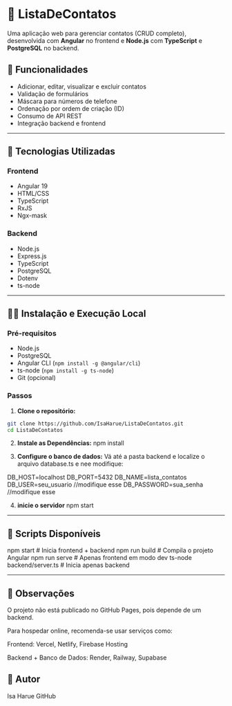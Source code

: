 # 📒 ListaDeContatos

Uma aplicação web para gerenciar contatos (CRUD completo), desenvolvida com **Angular** no frontend e **Node.js** com **TypeScript** e **PostgreSQL** no backend.

## 🔧 Funcionalidades

- Adicionar, editar, visualizar e excluir contatos
- Validação de formulários
- Máscara para números de telefone
- Ordenação por ordem de criação (ID)
- Consumo de API REST
- Integração backend e frontend

---

## 🚀 Tecnologias Utilizadas

### Frontend

- Angular 19
- HTML/CSS
- TypeScript
- RxJS
- Ngx-mask

### Backend

- Node.js
- Express.js
- TypeScript
- PostgreSQL
- Dotenv
- ts-node

---

## 🧑‍💻 Instalação e Execução Local

### Pré-requisitos

- Node.js
- PostgreSQL
- Angular CLI (`npm install -g @angular/cli`)
- ts-node (`npm install -g ts-node`)
- Git (opcional)

### Passos

1. **Clone o repositório:**
```bash
git clone https://github.com/IsaHarue/ListaDeContatos.git
cd ListaDeContatos
```

2. **Instale as Dependências:**
npm install

3. **Configure o banco de dados:**
Vá até a pasta backend e localize o arquivo database.ts e nee modifique:

DB_HOST=localhost
DB_PORT=5432
DB_NAME=lista_contatos
DB_USER=seu_usuario  //modifique esse
DB_PASSWORD=sua_senha //modifique esse

4. **inicie o servidor**
npm start

---

## 🧪 Scripts Disponíveis
npm start           # Inicia frontend + backend
npm run build       # Compila o projeto Angular
npm run serve       # Apenas frontend em modo dev
ts-node backend/server.ts  # Inicia apenas backend

---

## 📝 Observações
O projeto não está publicado no GitHub Pages, pois depende de um backend.

Para hospedar online, recomenda-se usar serviços como:

Frontend: Vercel, Netlify, Firebase Hosting

Backend + Banco de Dados: Render, Railway, Supabase

## 🧠 Autor
Isa Harue 
GitHub


